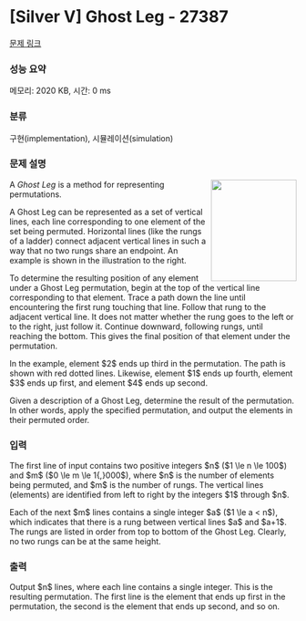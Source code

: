 # [Silver V] Ghost Leg - 27387 

[문제 링크](https://www.acmicpc.net/problem/27387) 

### 성능 요약

메모리: 2020 KB, 시간: 0 ms

### 분류

구현(implementation), 시뮬레이션(simulation)

### 문제 설명

<p><img alt="" src="https://upload.acmicpc.net/59b1e82c-b367-46b2-a6f9-7350c5a4619f/-/preview/" style="width: 150px; height: 178px; float: right;">A <em>Ghost Leg</em> is a method for representing permutations.</p>

<p>A Ghost Leg can be represented as a set of vertical lines, each line corresponding to one element of the set being permuted. Horizontal lines (like the rungs of a ladder) connect adjacent vertical lines in such a way that no two rungs share an endpoint. An example is shown in the illustration to the right.</p>

<p>To determine the resulting position of any element under a Ghost Leg permutation, begin at the top of the vertical line corresponding to that element. Trace a path down the line until encountering the first rung touching that line. Follow that rung to the adjacent vertical line. It does not matter whether the rung goes to the left or to the right, just follow it. Continue downward, following rungs, until reaching the bottom. This gives the final position of that element under the permutation. </p>

<p>In the example, element $2$ ends up third in the permutation. The path is shown with red dotted lines.  Likewise, element $1$ ends up fourth, element $3$ ends up first, and element $4$ ends up second.</p>

<p>Given a description of a Ghost Leg, determine the result of the permutation. In other words, apply the specified permutation, and output the elements in their permuted order.</p>

### 입력 

 <p>The first line of input contains two positive integers $n$ ($1 \le n \le 100$) and $m$ ($0 \le m \le 1{,}000$), where $n$ is the number of elements being permuted, and $m$ is the number of rungs. The vertical lines (elements) are identified from left to right by the integers $1$ through $n$. </p>

<p>Each of the next $m$ lines contains a single integer $a$ ($1 \le a < n$), which indicates that there is a rung between vertical lines $a$ and $a+1$. The rungs are listed in order from top to bottom of the Ghost Leg. Clearly, no two rungs can be at the same height.</p>

### 출력 

 <p>Output $n$ lines, where each line contains a single integer. This is the resulting permutation. The first line is the element that ends up first in the permutation, the second is the element that ends up second, and so on.</p>

